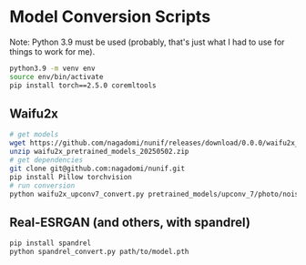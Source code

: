 # Model Conversion Scripts

Note: Python 3.9 must be used (probably, that's just what I had to use for things to work for me).

```sh
python3.9 -m venv env
source env/bin/activate
pip install torch==2.5.0 coremltools
```

## Waifu2x

```sh
# get models
wget https://github.com/nagadomi/nunif/releases/download/0.0.0/waifu2x_pretrained_models_20250502.zip
unzip waifu2x_pretrained_models_20250502.zip
# get dependencies
git clone git@github.com:nagadomi/nunif.git
pip install Pillow torchvision
# run conversion
python waifu2x_upconv7_convert.py pretrained_models/upconv_7/photo/noise0_scale2x.pth
```

## Real-ESRGAN (and others, with spandrel)

```sh
pip install spandrel
python spandrel_convert.py path/to/model.pth
```

